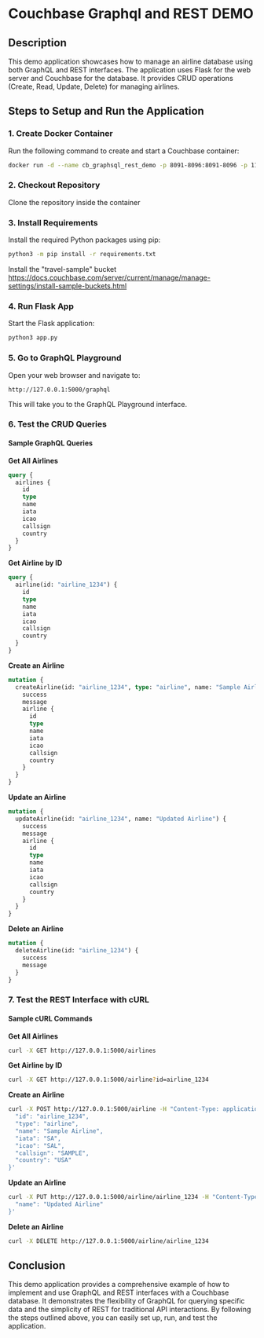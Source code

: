 # Couchbase Graphql and REST DEMO

## Description

This demo application showcases how to manage an airline database using both GraphQL and REST interfaces. The application uses Flask for the web server and Couchbase for the database. It provides CRUD operations (Create, Read, Update, Delete) for managing airlines.

## Steps to Setup and Run the Application

### 1. Create Docker Container

Run the following command to create and start a Couchbase container:

```sh
docker run -d --name cb_graphsql_rest_demo -p 8091-8096:8091-8096 -p 11210-11211:11210-11211 -p 5000:5000 -p 5000:5000 couchbase:7.6.1
```

### 2. Checkout Repository

Clone the repository inside the container

### 3. Install Requirements

Install the required Python packages using pip:

```sh
python3 -m pip install -r requirements.txt
```

Install the "travel-sample" bucket https://docs.couchbase.com/server/current/manage/manage-settings/install-sample-buckets.html

### 4. Run Flask App

Start the Flask application:

```sh
python3 app.py
```

### 5. Go to GraphQL Playground

Open your web browser and navigate to:

```
http://127.0.0.1:5000/graphql
```

This will take you to the GraphQL Playground interface.

### 6. Test the CRUD Queries

#### Sample GraphQL Queries

**Get All Airlines**

```graphql
query {
  airlines {
    id
    type
    name
    iata
    icao
    callsign
    country
  }
}
```

**Get Airline by ID**

```graphql
query {
  airline(id: "airline_1234") {
    id
    type
    name
    iata
    icao
    callsign
    country
  }
}
```

**Create an Airline**

```graphql
mutation {
  createAirline(id: "airline_1234", type: "airline", name: "Sample Airline", iata: "SA", icao: "SAL", callsign: "SAMPLE", country: "USA") {
    success
    message
    airline {
      id
      type
      name
      iata
      icao
      callsign
      country
    }
  }
}
```

**Update an Airline**

```graphql
mutation {
  updateAirline(id: "airline_1234", name: "Updated Airline") {
    success
    message
    airline {
      id
      type
      name
      iata
      icao
      callsign
      country
    }
  }
}
```

**Delete an Airline**

```graphql
mutation {
  deleteAirline(id: "airline_1234") {
    success
    message
  }
}
```

### 7. Test the REST Interface with cURL

#### Sample cURL Commands

**Get All Airlines**

```sh
curl -X GET http://127.0.0.1:5000/airlines
```

**Get Airline by ID**

```sh
curl -X GET http://127.0.0.1:5000/airline?id=airline_1234
```

**Create an Airline**

```sh
curl -X POST http://127.0.0.1:5000/airline -H "Content-Type: application/json" -d '{
  "id": "airline_1234",
  "type": "airline",
  "name": "Sample Airline",
  "iata": "SA",
  "icao": "SAL",
  "callsign": "SAMPLE",
  "country": "USA"
}'
```

**Update an Airline**

```sh
curl -X PUT http://127.0.0.1:5000/airline/airline_1234 -H "Content-Type: application/json" -d '{
  "name": "Updated Airline"
}'
```

**Delete an Airline**

```sh
curl -X DELETE http://127.0.0.1:5000/airline/airline_1234
```

## Conclusion

This demo application provides a comprehensive example of how to implement and use GraphQL and REST interfaces with a Couchbase database. It demonstrates the flexibility of GraphQL for querying specific data and the simplicity of REST for traditional API interactions. By following the steps outlined above, you can easily set up, run, and test the application.
```

